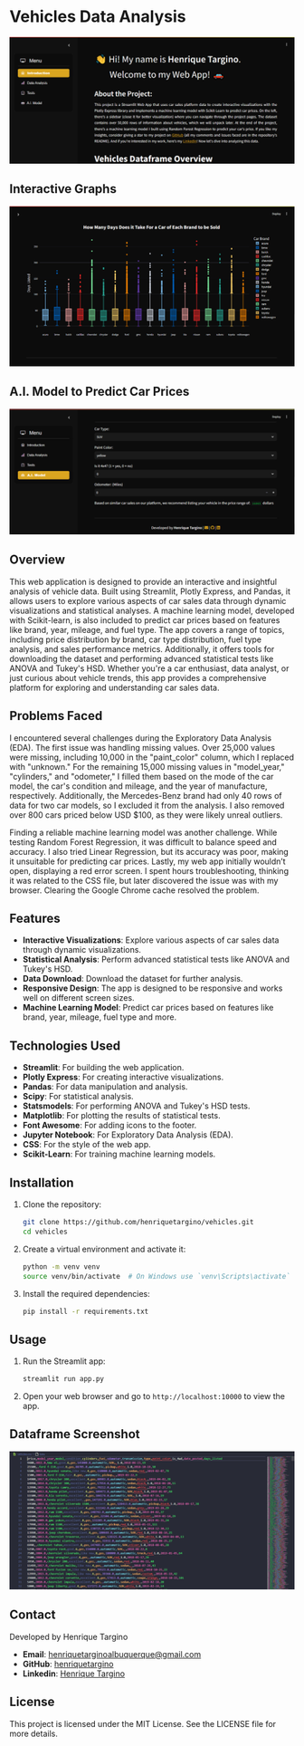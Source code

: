 # Vehicles Data Analysis

![Vehicles Data Analysis](assets/Print1.PNG)

## Interactive Graphs

![Interactive Graphs](assets/Print3.PNG)

## A.I. Model to Predict Car Prices

![Model Car Prices](assets/Print2.PNG)

## Overview

This web application is designed to provide an interactive and insightful analysis of vehicle data. Built using Streamlit, Plotly Express, and Pandas, it allows users to explore various aspects of car sales data through dynamic visualizations and statistical analyses. A machine learning model, developed with Scikit-learn, is also included to predict car prices based on features like brand, year, mileage, and fuel type. The app covers a range of topics, including price distribution by brand, car type distribution, fuel type analysis, and sales performance metrics. Additionally, it offers tools for downloading the dataset and performing advanced statistical tests like ANOVA and Tukey's HSD. Whether you're a car enthusiast, data analyst, or just curious about vehicle trends, this app provides a comprehensive platform for exploring and understanding car sales data.

## Problems Faced

I encountered several challenges during the Exploratory Data Analysis (EDA). The first issue was handling missing values. Over 25,000 values were missing, including 10,000 in the "paint_color" column, which I replaced with "unknown." For the remaining 15,000 missing values in "model_year," "cylinders," and "odometer," I filled them based on the mode of the car model, the car's condition and mileage, and the year of manufacture, respectively. Additionally, the Mercedes-Benz brand had only 40 rows of data for two car models, so I excluded it from the analysis. I also removed over 800 cars priced below USD $100, as they were likely unreal outliers.

Finding a reliable machine learning model was another challenge. While testing Random Forest Regression, it was difficult to balance speed and accuracy. I also tried Linear Regression, but its accuracy was poor, making it unsuitable for predicting car prices. Lastly, my web app initially wouldn’t open, displaying a red error screen. I spent hours troubleshooting, thinking it was related to the CSS file, but later discovered the issue was with my browser. Clearing the Google Chrome cache resolved the problem.

## Features

- **Interactive Visualizations**: Explore various aspects of car sales data through dynamic visualizations.
- **Statistical Analysis**: Perform advanced statistical tests like ANOVA and Tukey's HSD.
- **Data Download**: Download the dataset for further analysis.
- **Responsive Design**: The app is designed to be responsive and works well on different screen sizes.
- **Machine Learning Model**: Predict car prices based on features like brand, year, mileage, fuel type and more.

## Technologies Used

- **Streamlit**: For building the web application.
- **Plotly Express**: For creating interactive visualizations.
- **Pandas**: For data manipulation and analysis.
- **Scipy**: For statistical analysis.
- **Statsmodels**: For performing ANOVA and Tukey's HSD tests.
- **Matplotlib**: For plotting the results of statistical tests.
- **Font Awesome**: For adding icons to the footer.
- **Jupyter Notebook**: For Exploratory Data Analysis (EDA).
- **CSS**: For the style of the web app.
- **Scikit-Learn**: For training machine learning models.

## Installation

1. Clone the repository:
    ```bash
    git clone https://github.com/henriquetargino/vehicles.git
    cd vehicles
    ```

2. Create a virtual environment and activate it:
    ```bash
    python -m venv venv
    source venv/bin/activate  # On Windows use `venv\Scripts\activate`
    ```

3. Install the required dependencies:
    ```bash
    pip install -r requirements.txt
    ```

## Usage

1. Run the Streamlit app:
    ```bash
    streamlit run app.py
    ```

2. Open your web browser and go to `http://localhost:10000` to view the app.

## Dataframe Screenshot

![Dataframe Screenshot](assets/Data.PNG)

## Contact

Developed by Henrique Targino

- **Email**: [henriquetarginoalbuquerque@gmail.com](mailto:henriquetarginoalbuquerque@gmail.com)
- **GitHub**: [henriquetargino](https://github.com/henriquetargino)
- **Linkedin**: [Henrique Targino](https://www.linkedin.com/in/henriquetargino/)

## License

This project is licensed under the MIT License. See the LICENSE file for more details.
